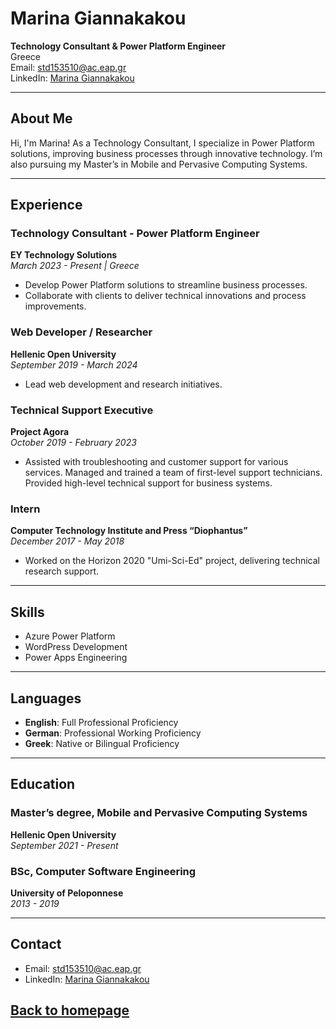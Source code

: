 # Marina Giannakakou

**Technology Consultant & Power Platform Engineer**   
Greece  
Email: [std153510@ac.eap.gr](mailto:std153510@ac.eap.gr)  
LinkedIn: [Marina Giannakakou](https://www.linkedin.com/in/marina-giannakakou-6700bbb4/)

---

## About Me

Hi, I'm Marina! As a Technology Consultant, I specialize in Power Platform solutions, improving business processes through innovative technology. I’m also pursuing my Master’s in Mobile and Pervasive Computing Systems.

---

## Experience

### Technology Consultant - Power Platform Engineer  
**EY Technology Solutions**  
_March 2023 - Present | Greece_  
- Develop Power Platform solutions to streamline business processes.
- Collaborate with clients to deliver technical innovations and process improvements.

### Web Developer / Researcher  
**Hellenic Open University**  
_September 2019 - March 2024_  
- Lead web development and research initiatives.

### Technical Support Executive  
**Project Agora**  
_October 2019 - February 2023_  
- Assisted with troubleshooting and customer support for various services. Managed and trained a team of first-level support technicians. Provided high-level technical support for business systems.

### Intern  
**Computer Technology Institute and Press “Diophantus”**  
_December 2017 - May 2018_  
- Worked on the Horizon 2020 "Umi-Sci-Ed" project, delivering technical research support.

---

## Skills

- Azure Power Platform
- WordPress Development
- Power Apps Engineering

---

## Languages

- **English**: Full Professional Proficiency
- **German**: Professional Working Proficiency
- **Greek**: Native or Bilingual Proficiency

---

## Education

### Master’s degree, Mobile and Pervasive Computing Systems  
**Hellenic Open University**  
_September 2021 - Present_

### BSc, Computer Software Engineering  
**University of Peloponnese**  
_2013 - 2019_

---

## Contact

- Email: [std153510@ac.eap.gr](mailto:std153510@ac.eap.gr)
- LinkedIn: [Marina Giannakakou](https://www.linkedin.com/in/marina-giannakakou-6700bbb4/)


## [Back to homepage](https://sdy60-2024.github.io/webring/)

